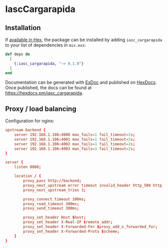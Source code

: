 # IascCargarapida

## Installation

If [available in Hex](https://hex.pm/docs/publish), the package can be installed
by adding `iasc_cargarapida` to your list of dependencies in `mix.exs`:

```elixir
def deps do
  [
    {:iasc_cargarapida, "~> 0.1.0"}
  ]
end
```

Documentation can be generated with [ExDoc](https://github.com/elixir-lang/ex_doc)
and published on [HexDocs](https://hexdocs.pm). Once published, the docs can
be found at <https://hexdocs.pm/iasc_cargarapida>.

## Proxy / load balancing

Configuration for nginx:

```conf
upstream backend {
    server 192.168.1.106:4000 max_fails=1 fail_timeout=2s;
    server 192.168.1.106:4001 max_fails=1 fail_timeout=2s;
    server 192.168.1.106:4002 max_fails=1 fail_timeout=2s;
    server 192.168.1.106:4003 max_fails=1 fail_timeout=2s;
}

server {
    listen 8080;

    location / {
        proxy_pass http://backend;
        proxy_next_upstream error timeout invalid_header http_500 http_502 http_503 http_504;
        proxy_next_upstream_tries 3;

        proxy_connect_timeout 100ms;
        proxy_read_timeout 300ms;
        proxy_send_timeout 300ms;

        proxy_set_header Host $host;
        proxy_set_header X-Real-IP $remote_addr;
        proxy_set_header X-Forwarded-For $proxy_add_x_forwarded_for;
        proxy_set_header X-Forwarded-Proto $scheme;
    }
}
```
